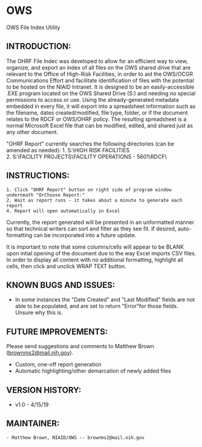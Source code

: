 # OWS
OWS File Index Utility

INTRODUCTION:
-------------

The OHRF File Indec was developed to allow for an efficient way to view, organize, and export an index of all files
on the OWS shared drive that are relevant to the Office of High-Risk Facilities, in order to aid the OWS/OCGR Communications 
Effort and facilitate identification of files with the potential to be hosted on the NIAID Intranet. It is designed to be an
easily-accessible .EXE program located on the OWS Shared Drive (S:\) and needing no special permissions to access or use. 
Using the already-generated metadata embedded in every file, it will export into a spreadsheet information such as the 
filename, dates created/modified, file type, folder, or if the document relates to the RDCF or OWS/OHRF policy.
The resulting spreadsheet is a normal Microsoft Excel file that can be modified, edited, and shared just as any other 
document.

"OHRF Report" currently searches the following directories (can be amended as needed):
	1. S:\\HIGH RISK FACILITIES\
	2. S:\\FACILITY PROJECTS\FACILITY OPERATIONS - 5601\RDCF\


INSTRUCTIONS:
-------------

	1. Click "OHRF Report" button on right side of program window underneath "OrChoose Report:"
	2. Wait as report runs - it takes about a minute to generate each report
	4. Report will open automatically in Excel

Currently, the report generated will be presented in an unformatted manner so that technical writers can sort and filter as
they see fit. If desired, auto-formatting can be incorporated into a future update.

It is important to note that some columns/cells will appear to be BLANK upon intial opening of the document due to the way 
Excel imports CSV files. In order to display all content with no additional formatting, highlight all cells, then click and 
unclick WRAP TEXT button. 


KNOWN BUGS AND ISSUES:
----------------------

 * In some instances the "Date Created" and "Last Modified" fields are not able to be populated, and are
	set to return "Error"for those fields. Unsure why this is.


FUTURE IMPROVEMENTS:
--------------------

Please send suggestions and comments to Matthew Brown (brownms2@mail.nih.gov).

 * Custom, one-off report generation
 * Automatic highlighting/other demarcation of newly added files


VERSION HISTORY:
----------------

 * v1.0 - 4/15/19


MAINTAINER:
------------

	- Matthew Brown, NIAID/OWS -- brownms2@mail.nih.gov
